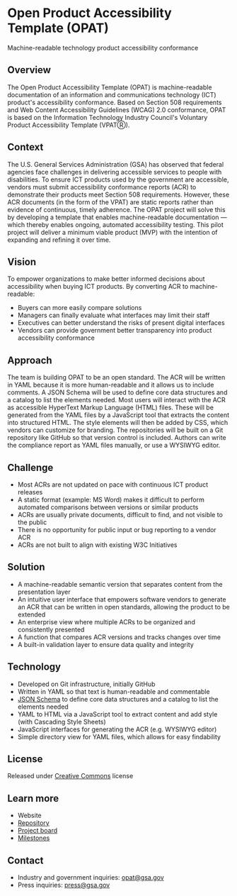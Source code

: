 # Open Product Accessibility Template (OPAT)

Machine-readable technology product accessibility conformance

## Overview

The Open Product Accessibility Template (OPAT) is machine-readable documentation of an information and communications technology (ICT) product's accessibility conformance.
Based on Section 508 requirements and Web Content Accessibility Guidelines (WCAG) 2.0 conformance, OPAT is based on the Information Technology Industry Council's Voluntary Product Accessibility Template (VPATⓇ).

## Context

The U.S. General Services Administration (GSA) has observed that federal agencies face challenges in delivering accessible services to people with disabilities.
To ensure ICT products used by the government are accessible, vendors must submit accessibility conformance reports (ACR) to demonstrate their products meet Section 508 requirements. However, these ACR documents (in the form of the VPAT) are static reports rather than evidence of continuous, timely adherence.
The OPAT project will solve this by developing a template that enables machine-readable documentation —which thereby enables ongoing, automated accessibility testing. This pilot project will deliver a minimum viable product (MVP) with the intention of expanding and refining it over time.

## Vision

To empower organizations to make better informed decisions about accessibility when buying ICT products. By converting ACR to machine-readable:

- Buyers can more easily compare solutions
- Managers can finally evaluate what interfaces may limit their staff
- Executives can better understand the risks of present digital interfaces
- Vendors can provide government better transparency into product accessibility conformance

## Approach

The team is building OPAT to be an open standard. The ACR will be written in YAML because it is more human-readable and it allows us to include comments. A JSON Schema will be used to define core data structures and a catalog to list the elements needed.
Most users will interact with the ACR as accessible HyperText Markup Language (HTML) files. These will be generated from the YAML files by a JavaScript tool that extracts the content into structured HTML. The style elements will then be added by CSS, which vendors can customize for branding.
The repositories will be built on a Git repository like GitHub so that version control is included. Authors can write the compliance report as YAML files manually, or use a WYSIWYG editor.

## Challenge

- Most ACRs are not updated on pace with continuous ICT product releases
- A static format (example: MS Word) makes it difficult to perform automated comparisons between versions or similar products
- ACRs are usually private documents, difficult to find, and not visible to the public
- There is no opportunity for public input or bug reporting to a vendor ACR
- ACRs are not built to align with existing W3C Initiatives

## Solution

- A machine-readable semantic version that separates content from the presentation layer
- An intuitive user interface that empowers software vendors to generate an ACR that can be written in open standards, allowing the product to be extended
- An enterprise view where multiple ACRs to be organized and consistently presented
- A function that compares ACR versions and tracks changes over time
- A built-in validation layer to ensure data quality and integrity

## Technology

- Developed on Git infrastructure, initially GitHub
- Written in YAML so that text is human-readable and commentable
- [JSON Schema](https://json-schema.org/) to define core data structures and a catalog to list the elements needed
- YAML to HTML via a JavaScript tool to extract content and add style (with Cascading Style Sheets)
- JavaScript interfaces for generating the ACR (e.g. WYSIWYG editor)
- Simple directory view for YAML files, which allows for easy findability

## License

Released under [Creative Commons](https://creativecommons.org/publicdomain/zero/1.0/) license

## Learn more

- Website
- [Repository](http://github.com/GSA/open-product-accessibility-template)
- [Project board](https://github.com/GSA/open-product-accessibility-template/projects/1)
- [Milestones](https://github.com/GSA/open-product-accessibility-template/milestones)

## Contact

- Industry and government inquiries: [opat@gsa.gov](mailto:opat@gsa.gov)
- Press inquiries: [press@gsa.gov](mailto:press@gsa.gov)
